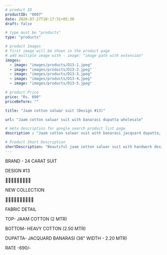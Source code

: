 ```yaml
---
# product ID
productID: "0007"
date: 2020-07-27T10:17:31+05:30
draft: false

# type must be "products"
type: "products"

# product Images
# first image will be shown in the product page
# add multiple image with - image: "image path with extension"
images:
  - image: "images/products/D13-1.jpeg"
  - image: "images/products/D13-2.jpeg"
  - image: "images/products/D13-3.jpeg"
  - image: "images/products/D13-4.jpeg"
  - image: "images/products/D13-5.jpeg"

# product Price
price: "Rs. 690"
priceBefore: ""

title: "Jaam cotton salwar suit (Design #13)"

url: "Jaam cotton salwar suit with banarasi dupatta wholesale"

# meta description for google search product list page
description : "Jaam cotton salwar suit with banarasi jacquard dupatta, 2.5 mtr salwar"

# Product Short Description
shortDescription: "Beautiful jaam cotton salwar suit with handwork design, 36\" banarasi jacquard dupatta with matching 2.5 mtr cotton bottom."
---
```

BRAND - 24 CARAT SUIT

DESIGN #13

💐💐💐💐💐💐💐💐💐

NEW COLLECTION

🌷🌷🌷🌷🌷🌷🌷🌷🌷🌷

FABRIC DETAIL

TOP- JAAM COTTON (2 MTR)

BOTTOM- HEAVY COTTON (2.50 MTR)

DUPATTA- JACQUARD BANARASI (36" WIDTH - 2.20 MTR)

RATE -690/-
